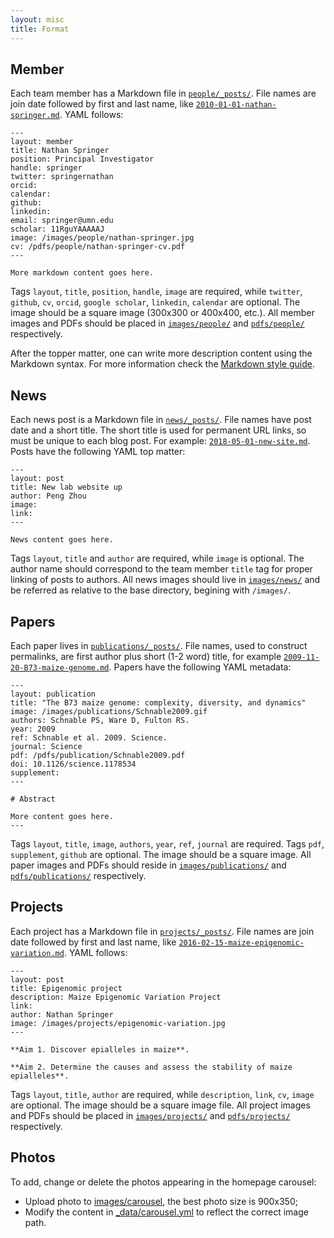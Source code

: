 ```yaml
---
layout: misc
title: Format
---
```


## Member

Each team member has a Markdown file in [`people/_posts/`](https://github.com/maizeumn/maizeumn.github.io/tree/master/people/_posts).  File names are join date followed by first and last name, like [`2010-01-01-nathan-springer.md`](https://github.com/maizeumn/maizeumn.github.io/blob/master/people/_posts/2010-01-01-nathan-springer.md).  YAML follows:

```
---
layout: member
title: Nathan Springer
position: Principal Investigator
handle: springer
twitter: springernathan
orcid: 
calendar: 
github:
linkedin:
email: springer@umn.edu
scholar: 11RguYAAAAAJ
image: /images/people/nathan-springer.jpg
cv: /pdfs/people/nathan-springer-cv.pdf
---

More markdown content goes here.
```

Tags `layout`, `title`, `position`, `handle`, `image` are required, while `twitter`, `github`, `cv`, `orcid`, `google scholar`, `linkedin`, `calendar` are optional.  The image should be a square image (300x300 or 400x400, etc.).  All member images and PDFs should be placed in [`images/people/`](https://github.com/maizeumn/maizeumn.github.io/tree/master/images/people) and [`pdfs/people/`](https://github.com/maizeumn/maizeumn.github.io/tree/master/pdfs/people) respectively.

After the topper matter, one can write more description content using the Markdown syntax. For more information check the [Markdown style guide](/misc/style).

## News

Each news post is a Markdown file in [`news/_posts/`](https://github.com/maizeumn/maizeumn.github.io/tree/master/news/_posts).  File names have post date and a short title.  The short title is used for permanent URL links, so must be unique to each blog post.  For example: [`2018-05-01-new-site.md`](https://github.com/maizeumn/maizeumn.github.io/blob/master/news/_posts/2018-05-01-new-site.md).  Posts have the following YAML top matter:

```
---
layout: post
title: New lab website up
author: Peng Zhou
image: 
link: 
---

News content goes here.
```

Tags `layout`, `title` and `author` are required, while `image` is optional.  The author name should correspond to the team member `title` tag for proper linking of posts to authors.  All news images should live in [`images/news/`](https://github.com/maizeumn/maizeumn.github.io/tree/master/images/news) and be referred as relative to the base directory, begining with `/images/`.

## Papers

Each paper lives in [`publications/_posts/`](https://github.com/maizeumn/maizeumn.github.io/tree/master/publications/_posts).  File names, used to construct permalinks, are first author plus short (1-2 word) title, for example [`2009-11-20-B73-maize-genome.md`](https://github.com/maizeumn/maizeumn.github.io/blob/master/publications/_posts/2009-11-20-B73-maize-genome.md).   Papers have the following YAML metadata:

```
---
layout: publication
title: "The B73 maize genome: complexity, diversity, and dynamics"
image: /images/publications/Schnable2009.gif
authors: Schnable PS, Ware D, Fulton RS.
year: 2009
ref: Schnable et al. 2009. Science.
journal: Science
pdf: /pdfs/publication/Schnable2009.pdf
doi: 10.1126/science.1178534
supplement: 
---

# Abstract

More content goes here.
---
```

Tags `layout`, `title`, `image`, `authors`, `year`, `ref`, `journal` are required.  Tags `pdf`, `supplement`, `github` are optional.  The image should be a square image.  All paper images and PDFs should reside in [`images/publications/`](https://github.com/maizeumn/maizeumn.github.io/tree/master/images/publications) and [`pdfs/publications/`](https://github.com/maizeumn/maizeumn.github.io/tree/master/pdfs/publications) respectively.

## Projects

Each project has a Markdown file in [`projects/_posts/`](https://github.com/maizeumn/maizeumn.github.io/tree/master/projects/_posts).  File names are join date followed by first and last name, like [`2016-02-15-maize-epigenomic-variation.md`](https://github.com/maizeumn/maizeumn.github.io/blob/master/projects/_posts/2016-02-15-maize-epigenomic-variation.md).  YAML follows:

```
---
layout: post
title: Epigenomic project
description: Maize Epigenomic Variation Project
link: 
author: Nathan Springer
image: /images/projects/epigenomic-variation.jpg
---

**Aim 1. Discover epialleles in maize**. 

**Aim 2. Determine the causes and assess the stability of maize epialleles**. 
```

Tags `layout`, `title`, `author` are required, while `description`, `link`, `cv`, `image` are optional.  The image should be a square image file.  All project images and PDFs should be placed in [`images/projects/`](https://github.com/maizeumn/maizeumn.github.io/tree/master/images/projects) and [`pdfs/projects/`](https://github.com/maizeumn/maizeumn.github.io/tree/master/pdfs/projects) respectively.

## Photos

To add, change or delete the photos appearing in the homepage carousel:

* Upload photo to [images/carousel](https://github.com/maizeumn/maizeumn.github.io/tree/master/images/carousel), the best photo size is 900x350;
* Modify the content in [_data/carousel.yml](https://github.com/maizeumn/maizeumn.github.io/tree/master/_data/carousel.yml) to reflect the correct image path.
